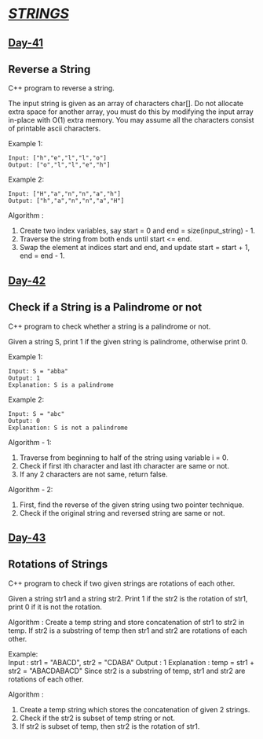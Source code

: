 # [***STRINGS***](https://github.com/vaishnavi-konda/100-days-of-code/tree/main/Strings)

## [Day-41](https://github.com/vaishnavi-konda/100-days-of-code/tree/main/Strings/Day-41) 
## Reverse a String

C++ program to reverse a string.

The input string is given as an array of characters char[].
Do not allocate extra space for another array, you must do this by modifying the input array in-place with O(1) extra memory.
You may assume all the characters consist of printable ascii characters.

Example 1:

    Input: ["h","e","l","l","o"]
    Output: ["o","l","l","e","h"]

Example 2:

    Input: ["H","a","n","n","a","h"]
    Output: ["h","a","n","n","a","H"]

Algorithm :

1. Create two index variables, say start = 0 and end = size(input_string) - 1.
2. Traverse the string from both ends until start <= end.
2. Swap the element at indices start and end, and update start = start + 1, end = end - 1.

## [Day-42](https://github.com/vaishnavi-konda/100-days-of-code/tree/main/Strings/Day-42) 
## Check if a String is a Palindrome or not

C++ program to check whether a string is a palindrome or not.

Given a string S, print 1 if the given string is palindrome, otherwise print 0.

Example 1:

    Input: S = "abba"
    Output: 1
    Explanation: S is a palindrome

Example 2:

    Input: S = "abc" 
    Output: 0
    Explanation: S is not a palindrome

Algorithm - 1:
1. Traverse from beginning to half of the string using variable i = 0.
2. Check if first ith character and last ith character are same or not.
3. If any 2 characters are not same, return false.

Algorithm - 2:
1. First, find the reverse of the given string using two pointer technique.
2. Check if the original string and reversed string are same or not.

## [Day-43](https://github.com/vaishnavi-konda/100-days-of-code/tree/main/Strings/Day-43) 
## Rotations of Strings

C++ program to check if two given strings are rotations of  each other.

Given a string str1 and a string str2.
Print 1 if the str2 is the rotation of str1, print 0 if it is not the rotation.

Algorithm : 
Create a temp string and store concatenation of str1 to str2 in temp.
If str2 is a substring of temp then str1 and str2 are rotations of each other.

Example:                 
    Input : str1 = "ABACD", str2 = "CDABA"
    Output : 1
    Explanation : 
    temp = str1 + str2 = "ABACDABACD"
    Since str2 is a substring of temp, str1 and str2 are rotations of each other.

Algorithm :
1. Create a temp string which stores the concatenation of given 2 strings.
2. Check if the str2 is subset of temp string or not.
3. If str2 is subset of temp, then str2 is the rotation of str1.

